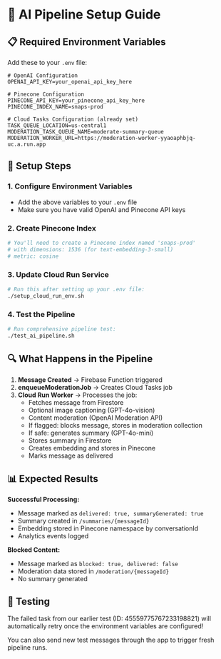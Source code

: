 # 🚀 AI Pipeline Setup Guide

## 📋 Required Environment Variables

Add these to your `.env` file:

```env
# OpenAI Configuration
OPENAI_API_KEY=your_openai_api_key_here

# Pinecone Configuration  
PINECONE_API_KEY=your_pinecone_api_key_here
PINECONE_INDEX_NAME=snaps-prod

# Cloud Tasks Configuration (already set)
TASK_QUEUE_LOCATION=us-central1
MODERATION_TASK_QUEUE_NAME=moderate-summary-queue
MODERATION_WORKER_URL=https://moderation-worker-yyaoaphbjq-uc.a.run.app
```

## 🎯 Setup Steps

### 1. Configure Environment Variables
- Add the above variables to your `.env` file
- Make sure you have valid OpenAI and Pinecone API keys

### 2. Create Pinecone Index
```bash
# You'll need to create a Pinecone index named 'snaps-prod' 
# with dimensions: 1536 (for text-embedding-3-small)
# metric: cosine
```

### 3. Update Cloud Run Service
```bash
# Run this after setting up your .env file:
./setup_cloud_run_env.sh
```

### 4. Test the Pipeline
```bash
# Run comprehensive pipeline test:
./test_ai_pipeline.sh
```

## 🔍 What Happens in the Pipeline

1. **Message Created** → Firebase Function triggered
2. **enqueueModerationJob** → Creates Cloud Tasks job
3. **Cloud Run Worker** → Processes the job:
   - Fetches message from Firestore
   - Optional image captioning (GPT-4o-vision)
   - Content moderation (OpenAI Moderation API)
   - If flagged: blocks message, stores in moderation collection
   - If safe: generates summary (GPT-4o-mini)
   - Stores summary in Firestore
   - Creates embedding and stores in Pinecone
   - Marks message as delivered

## 📊 Expected Results

**Successful Processing:**
- Message marked as `delivered: true, summaryGenerated: true`
- Summary created in `/summaries/{messageId}`
- Embedding stored in Pinecone namespace by conversationId
- Analytics events logged

**Blocked Content:**
- Message marked as `blocked: true, delivered: false`
- Moderation data stored in `/moderation/{messageId}`
- No summary generated

## 🧪 Testing

The failed task from our earlier test (ID: 45559775767233198821) will automatically retry once the environment variables are configured!

You can also send new test messages through the app to trigger fresh pipeline runs.
